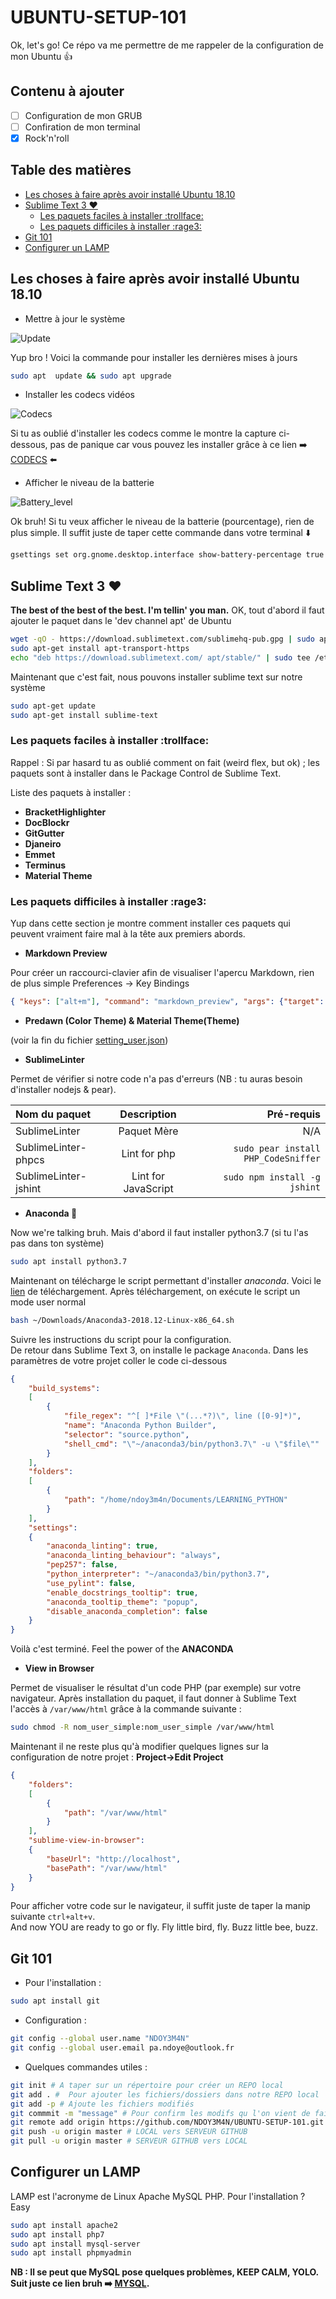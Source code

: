# UBUNTU-SETUP-101
Ok, let's go! Ce répo va me permettre de me rappeler de la configuration de mon Ubuntu :+1:

## Contenu à ajouter

- [ ] Configuration de mon GRUB
- [ ] Confiration de mon terminal
- [x] Rock'n'roll

## Table des matières

<!-- MarkdownTOC -->

- [Les choses à faire après avoir installé Ubuntu 18.10](#les-choses-à-faire-après-avoir-installé-ubuntu-1810)
- [Sublime Text 3 :heart:](#sublime-text-3-heart)
    - [Les paquets faciles à installer :trollface:](#les-paquets-faciles-à-installer-trollface)
    - [Les paquets difficiles à installer :rage3:](#les-paquets-difficiles-à-installer-rage3)
- [Git 101](#git-101)
- [Configurer un LAMP](#configurer-un-lamp)

<!-- /MarkdownTOC -->

## Les choses à faire après avoir installé Ubuntu 18.10

- Mettre à jour le système

![Update][Update_img]

Yup bro ! Voici la commande pour installer les dernières mises à jours
```bash
sudo apt  update && sudo apt upgrade
```
- Installer les codecs vidéos

![Codecs][Codecs_img]

Si tu as oublié d'installer les codecs comme le montre la capture ci-dessous, pas de panique car vous pouvez les installer grâce à ce lien :arrow_right: [CODECS](apt://ubuntu-restricted-extras) :arrow_left:
- Afficher le niveau de la batterie

![Battery_level][Battery_img]

Ok bruh! Si tu veux afficher le niveau de la batterie (pourcentage), rien de plus simple. Il suffit juste de taper cette commande dans votre terminal :arrow_down:
```bash
gsettings set org.gnome.desktop.interface show-battery-percentage true
```

## Sublime Text 3 :heart:

__The best of the best of the best. I'm tellin' you man.__
OK, tout d'abord il faut ajouter le paquet dans le 'dev channel apt' de Ubuntu
```bash
wget -qO - https://download.sublimetext.com/sublimehq-pub.gpg | sudo apt-key add -
sudo apt-get install apt-transport-https
echo "deb https://download.sublimetext.com/ apt/stable/" | sudo tee /etc/apt/sources.list.d/sublime-text.list
```
Maintenant que c'est fait, nous pouvons installer sublime text sur notre système
```bash
sudo apt-get update
sudo apt-get install sublime-text
```

### Les paquets faciles à installer :trollface:

Rappel : Si par hasard tu as oublié comment on fait (weird flex, but ok) ; les paquets sont à installer dans le Package Control de Sublime Text. 

Liste des paquets à installer :
- __BracketHighlighter__
- __DocBlockr__
- __GitGutter__
- __Djaneiro__
- __Emmet__
- __Terminus__
- __Material Theme__

### Les paquets difficiles à installer :rage3:

Yup dans cette section je montre comment installer ces paquets qui peuvent vraiment faire mal à la tête aux premiers abords.

- __Markdown Preview__

Pour créer un raccourci-clavier afin de visualiser l'apercu Markdown, rien de plus simple
Preferences -> Key Bindings
```json
{ "keys": ["alt+m"], "command": "markdown_preview", "args": {"target": "browser", "parser":"markdown"} }
```
- __Predawn (Color Theme) & Material Theme(Theme)__

(voir la fin du fichier [setting_user.json](setting_user.json))

- __SublimeLinter__

Permet de vérifier si notre code n'a pas d'erreurs (NB : tu auras besoin d'installer nodejs & pear).  

| Nom du paquet | Description | Pré-requis |
|    :---       |   :---:     |   ---:     |
| SublimeLinter  | Paquet Mère | N/A |
| SublimeLinter-phpcs | Lint for php | ```sudo pear install PHP_CodeSniffer``` |
| SublimeLinter-jshint | Lint for JavaScript | ```sudo npm install -g jshint``` |

- __Anaconda :snake:__

Now we're talking bruh. Mais d'abord il faut installer python3.7 (si tu l'as pas dans ton système)  
```bash
sudo apt install python3.7
```
Maintenant on télécharge le script permettant d'installer _anaconda_. Voici le [lien](https://repo.anaconda.com/archive/Anaconda3-2018.12-Linux-x86_64.sh) de téléchargement. Après téléchargement, on exécute le script un mode user normal

```bash
bash ~/Downloads/Anaconda3-2018.12-Linux-x86_64.sh
```
Suivre les instructions du script pour la configuration.  
De retour dans Sublime Text 3, on installe le package ```Anaconda```. Dans les paramètres de votre projet coller le code ci-dessous
```json
{
    "build_systems":
    [
        {
            "file_regex": "^[ ]*File \"(...*?)\", line ([0-9]*)",
            "name": "Anaconda Python Builder",
            "selector": "source.python",
            "shell_cmd": "\"~/anaconda3/bin/python3.7\" -u \"$file\""
        }
    ],
    "folders":
    [
        {
            "path": "/home/ndoy3m4n/Documents/LEARNING_PYTHON"
        }
    ],
    "settings":
    {
        "anaconda_linting": true,
        "anaconda_linting_behaviour": "always",
        "pep257": false,
        "python_interpreter": "~/anaconda3/bin/python3.7",
        "use_pylint": false,
        "enable_docstrings_tooltip": true,
        "anaconda_tooltip_theme": "popup",
        "disable_anaconda_completion": false
    }
}
```
Voilà c'est terminé. Feel the power of the __ANACONDA__

- __View in Browser__

Permet de visualiser le résultat d'un code PHP (par exemple) sur votre navigateur. Après installation du paquet, il faut donner à Sublime Text l'accès à ```/var/www/html``` grâce à la commande suivante :
```bash
sudo chmod -R nom_user_simple:nom_user_simple /var/www/html
```
Maintenant il ne reste plus qu'à modifier quelques lignes sur la configuration de notre projet : __Project->Edit Project__
```json
{
    "folders":
    [
        {
            "path": "/var/www/html"
        }
    ],
    "sublime-view-in-browser":
    {
        "baseUrl": "http://localhost",
        "basePath": "/var/www/html"
    }
}
```
Pour afficher votre code sur le navigateur, il suffit juste de taper la manip suivante ```ctrl+alt+v```.  
And now YOU are ready to go or fly. Fly little bird, fly. Buzz little bee, buzz.

## Git 101

- Pour l'installation :
```bash
sudo apt install git
```
- Configuration :
```bash
git config --global user.name "NDOY3M4N"
git config --global user.email pa.ndoye@outlook.fr
```
- Quelques commandes utiles :
```bash
git init # A taper sur un répertoire pour créer un REPO local
git add . #  Pour ajouter les fichiers/dossiers dans notre REPO local
git add -p # Ajoute les fichiers modifiés
git commmit -m "message" # Pour confirm les modifs qu l'on vient de faire
git remote add origin https://github.com/NDOY3M4N/UBUNTU-SETUP-101.git # Connexion à un REPO distant
git push -u origin master # LOCAL vers SERVEUR GITHUB
git pull -u origin master # SERVEUR GITHUB vers LOCAL
```

## Configurer un LAMP

LAMP est l'acronyme de Linux Apache MySQL PHP. Pour l'installation ? Easy
```bash
sudo apt install apache2
sudo apt install php7
sudo apt install mysql-server
sudo apt install phpmyadmin
```
__NB : Il se peut que MySQL pose quelques problèmes, KEEP CALM, YOLO. Suit juste ce lien bruh :arrow_right: [MYSQL](https://linuxconfig.org/how-to-reset-root-mysql-password-on-ubuntu-18-04-bionic-beaver-linux).__

[Update_img]: img/install_update.png
[Codecs_img]: img/codecs.png
[Battery_img]: img/battery_info.png

